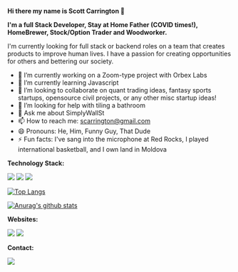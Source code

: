 <b>Hi there my name is Scott Carrington 👋

I'm a full Stack Developer, Stay at Home Father (COVID times!), HomeBrewer, Stock/Option Trader and Woodworker. </b>

I'm currently looking for full stack or backend roles on a team that creates products to improve human lives. I have a passion for creating opportunities for others and bettering our society.

- 🔭 I’m currently working on a Zoom-type project with Orbex Labs
- 🌱 I’m currently learning Javascript
- 👯 I’m looking to collaborate on quant trading ideas, fantasy sports startups, opensource civil projects, or any other misc startup ideas!
- 🤔 I’m looking for help with tiling a bathroom
- 💬 Ask me about SimplyWallSt
- 📫 How to reach me: scarrington@gmail.com
- 😄 Pronouns: He, Him, Funny Guy, That Dude
- ⚡ Fun facts: I've sang into the microphone at Red Rocks, I played international basketball, and I own land in Moldova

<b>Technology Stack:</b>

<img src="https://img.shields.io/badge/python%20-%2314354C.svg?&style=for-the-badge&logo=python&logoColor=white"/>  <img src="https://img.shields.io/badge/java-%23ED8B00.svg?&style=for-the-badge&logo=java&logoColor=white"/>  <img src="https://img.shields.io/badge/javascript-%23F7DF1E.svg?&style=for-the-badge&logo=javascript&logoColor=black"/>

[![Top Langs](https://github-readme-stats.vercel.app/api/top-langs/?username=scarrington76&layout=compact)](https://github.com/anuraghazra/github-readme-stats)

[![Anurag's github stats](https://github-readme-stats.vercel.app/api?username=scarrington76&count_private=true&show_icons=true)](https://github.com/anuraghazra/github-readme-stats)


<b>Websites: </b>

<img src="https://img.shields.io/badge/linkedin-%230077B5.svg?&style=for-the-badge&logo=linkedin&logoColor=white"/>  <img src="https://img.shields.io/badge/stack%20overflow-FE7A16?logo=stack-overflow&logoColor=white&style=for-the-badge"/>


<b>Contact: </b>

<img src="https://img.shields.io/badge/gmail-D14836?&style=for-the-badge&logo=gmail&logoColor=white"/>

